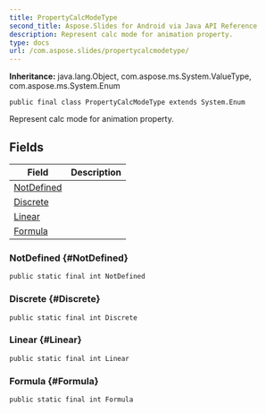 ```yaml
---
title: PropertyCalcModeType
second_title: Aspose.Slides for Android via Java API Reference
description: Represent calc mode for animation property.
type: docs
url: /com.aspose.slides/propertycalcmodetype/
---
```

**Inheritance:**
java.lang.Object, com.aspose.ms.System.ValueType, com.aspose.ms.System.Enum
```
public final class PropertyCalcModeType extends System.Enum
```

Represent calc mode for animation property.
## Fields

| Field | Description |
| --- | --- |
| [NotDefined](#NotDefined) |  |
| [Discrete](#Discrete) |  |
| [Linear](#Linear) |  |
| [Formula](#Formula) |  |
### NotDefined {#NotDefined}
```
public static final int NotDefined
```




### Discrete {#Discrete}
```
public static final int Discrete
```




### Linear {#Linear}
```
public static final int Linear
```




### Formula {#Formula}
```
public static final int Formula
```




